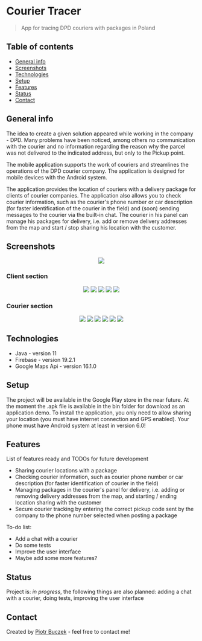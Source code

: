 # Courier Tracer
> App for tracing DPD couriers with packages in Poland

## Table of contents
* [General info](#general-info)
* [Screenshots](#screenshots)
* [Technologies](#technologies)
* [Setup](#setup)
* [Features](#features)
* [Status](#status)
* [Contact](#contact)

## General info
The idea to create a given solution appeared while working in the company - DPD. Many problems have been noticed, among others no communication with the courier and no information regarding the reason why the parcel was not delivered to the indicated address, but only to the Pickup point.

The mobile application supports the work of couriers and streamlines the operations of the DPD courier company. The application is designed for mobile devices with the Android system.

The application provides the location of couriers with a delivery package for clients of courier companies. The application also allows you to check courier information, such as the courier's phone number or car description (for faster identification of the courier in the field) and (soon) sending messages to the courier via the built-in chat. The courier in his panel can manage his packages for delivery, i.e. add or remove delivery addresses from the map and start / stop sharing his location with the customer.

## Screenshots
<p align="center">
  <img src="./img/mainmenu.png">
</p>

<p align="center">
<h3>Client section</h3>
  </p>
<p align="center">
  <img src="./img/mainpage.png">

  <img src="./img/code.png">

  <img src="./img/clientposition.png">

  <img src="./img/courierposition.png">

  <img src="./img/courierinfo.png">
 </p>

<p align="center">
<h3>Courier section</h3>
</p>
<p align="center">
  <img src="./img/couriersection.png">
  
  <img src="./img/courierdetails.png">

  <img src="./img/courierdetails2.png">

  <img src="./img/packagemanager.png">

  <img src="./img/courierposition2.png">

  <img src="./img/packageposition.png">
 </p>

## Technologies
* Java - version 11
* Firebase - version 19.2.1
* Google Maps Api - version 16.1.0

## Setup
The project will be available in the Google Play store in the near future. At the moment the .apk file is available in the bin folder for download as an application demo. To install the application, you only need to allow sharing your location (you must have internet connection and GPS enabled). Your phone must have Android system at least in version 6.0!

## Features
List of features ready and TODOs for future development
* Sharing courier locations with a package
* Checking courier information, such as courier phone number or car description (for faster identification of courier in the field)
* Managing packages in the courier's panel for delivery, i.e. adding or removing delivery addresses from the map, and starting / ending location sharing with the customer
* Secure courier tracking by entering the correct pickup code sent by the company to the phone number selected when posting a package

To-do list:
* Add a chat with a courier
* Do some tests
* Improve the user interface
* Maybe add some more features?

## Status
Project is: _in progress_, the following things are also planned: adding a chat with a courier, doing tests, improving the user interface

## Contact
Created by [Piotr Buczek](mailto:piotr.buczek37@gmail.com?subject=[GitHub]%20CourierTracer) - feel free to contact me!
